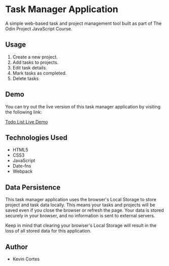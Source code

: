 # Task Manager Application

A simple web-based task and project management tool built as part of The Odin Project JavaScript Course.

## Usage

1. Create a new project.
2. Add tasks to projects.
3. Edit task details.
4. Mark tasks as completed.
5. Delete tasks

## Demo

You can try out the live version of this task manager application by visiting the following link:

[Todo List Live Demo](https://cortkev.github.io/todo-list/)

## Technologies Used

- HTML5
- CSS3
- JavaScript
- Date-fns
- Webpack

## Data Persistence

This task manager application uses the browser's Local Storage to store project and task data locally. This means your tasks and projects will be saved even if you close the browser or refresh the page. Your data is stored securely in your browser, and no information is sent to external servers.

Keep in mind that clearing your browser's Local Storage will result in the loss of all stored data for this application.

## Author

- Kevin Cortes